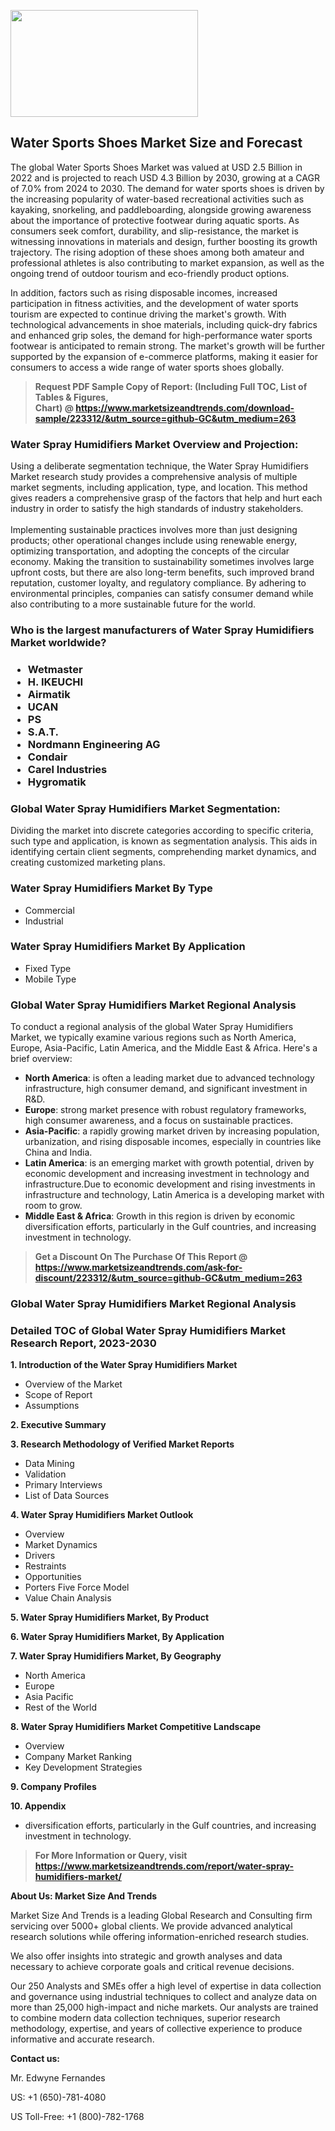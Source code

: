 <p><img class="alignnone size-medium wp-image-20088" src="https://ffe5etoiles.com/wp-content/uploads/2024/12/MST1-300x171.png" alt="" width="300" height="171" /></p><h2>Water Sports Shoes Market Size and Forecast</h2><p>The global Water Sports Shoes Market was valued at USD 2.5 Billion in 2022 and is projected to reach USD 4.3 Billion by 2030, growing at a CAGR of 7.0% from 2024 to 2030. The demand for water sports shoes is driven by the increasing popularity of water-based recreational activities such as kayaking, snorkeling, and paddleboarding, alongside growing awareness about the importance of protective footwear during aquatic sports. As consumers seek comfort, durability, and slip-resistance, the market is witnessing innovations in materials and design, further boosting its growth trajectory. The rising adoption of these shoes among both amateur and professional athletes is also contributing to market expansion, as well as the ongoing trend of outdoor tourism and eco-friendly product options.</p><p>In addition, factors such as rising disposable incomes, increased participation in fitness activities, and the development of water sports tourism are expected to continue driving the market's growth. With technological advancements in shoe materials, including quick-dry fabrics and enhanced grip soles, the demand for high-performance water sports footwear is anticipated to remain strong. The market's growth will be further supported by the expansion of e-commerce platforms, making it easier for consumers to access a wide range of water sports shoes globally.</p></p><blockquote id="" class=""><strong>Request PDF Sample Copy of Report: (Including Full TOC, List of Tables &amp; Figures, Chart)&nbsp;@&nbsp;<strong><a href="https://www.marketsizeandtrends.com/download-sample/223312/&utm_source=github-GC&utm_medium=263" target="_blank">https://www.marketsizeandtrends.com/download-sample/223312/&utm_source=github-GC&utm_medium=263</a></strong></strong></blockquote><h3 id="" class="">Water Spray Humidifiers Market&nbsp;Overview and Projection:</h3><p id="" class="">Using a deliberate segmentation technique, the Water Spray Humidifiers Market research study provides a comprehensive analysis of multiple market segments, including application, type, and location. This method gives readers a comprehensive grasp of the factors that help and hurt each industry in order to satisfy the high standards of industry stakeholders. <br /> <br />Implementing sustainable practices involves more than just designing products; other operational changes include using renewable energy, optimizing transportation, and adopting the concepts of the circular economy. Making the transition to sustainability sometimes involves large upfront costs, but there are also long-term benefits, such improved brand reputation, customer loyalty, and regulatory compliance. By adhering to environmental principles, companies can satisfy consumer demand while also contributing to a more sustainable future for the world.</p><h3 id="" class="">Who is the largest manufacturers of&nbsp;Water Spray Humidifiers Market worldwide?</h3><h3 class=""><p><ul><li>Wetmaster </li><li> H. IKEUCHI </li><li> Airmatik </li><li> UCAN </li><li> PS </li><li> S.A.T. </li><li> Nordmann Engineering AG </li><li> Condair </li><li> Carel Industries </li><li> Hygromatik</li></ul></p></h3><h3 id="" class="">Global&nbsp;Water Spray Humidifiers Market Segmentation:</h3><p id="" class="">Dividing the market into discrete categories according to specific criteria, such type and application, is known as segmentation analysis. This aids in identifying certain client segments, comprehending market dynamics, and creating customized marketing plans.</p><h3 id="" class="">Water Spray Humidifiers Market&nbsp;By Type</h3><p><p><ul><li>Commercial</li><li> Industrial</p></li></ul></p></p><h3 id="" class="">Water Spray Humidifiers Market&nbsp;By Application</h3><p class=""><p><ul><li>Fixed Type</li><li> Mobile Type</li></ul></p></p><h3 id="" class="">Global Water Spray Humidifiers Market Regional Analysis</h3><p id="" class="">To conduct a regional analysis of the global Water Spray Humidifiers Market, we typically examine various regions such as North America, Europe, Asia-Pacific, Latin America, and the Middle East &amp; Africa. Here's a brief overview:</p><ul><li><strong>North America</strong>: is often a leading market due to advanced technology infrastructure, high consumer demand, and significant investment in R&amp;D.</li><li><strong>Europe</strong>: strong market presence with robust regulatory frameworks, high consumer awareness, and a focus on sustainable practices.</li><li><strong>Asia-Pacific</strong>: a rapidly growing market driven by increasing population, urbanization, and rising disposable incomes, especially in countries like China and India.</li><li><strong>Latin America</strong>: is an emerging market with growth potential, driven by economic development and increasing investment in technology and infrastructure.Due to economic development and rising investments in infrastructure and technology, Latin America is a developing market with room to grow.</li><li><strong>Middle East &amp; Africa</strong>: Growth in this region is driven by economic diversification efforts, particularly in the Gulf countries, and increasing investment in technology.</li></ul><blockquote id="" class=""><strong>Get a Discount On The Purchase Of This Report @ <strong><a href="https://www.marketsizeandtrends.com/ask-for-discount/223312/&utm_source=github-GC&utm_medium=263" target="_blank">https://www.marketsizeandtrends.com/ask-for-discount/223312/&utm_source=github-GC&utm_medium=263</a></strong></strong></blockquote><h3 id="" class="">Global Water Spray Humidifiers Market Regional Analysis</h3><h3 id="" class="">Detailed TOC of Global Water Spray Humidifiers Market Research Report, 2023-2030</h3><p id="" class=""><strong>1. Introduction of the Water Spray Humidifiers Market</strong></p><ul><li>Overview of the Market</li><li>Scope of Report</li><li>Assumptions</li></ul><p id="" class=""><strong>2. Executive Summary</strong></p><p id="" class=""><strong>3. Research Methodology of Verified Market Reports</strong></p><ul><li>Data Mining</li><li>Validation</li><li>Primary Interviews</li><li>List of Data Sources</li></ul><p id="" class=""><strong>4. Water Spray Humidifiers Market Outlook</strong></p><ul><li>Overview</li><li>Market Dynamics</li><li>Drivers</li><li>Restraints</li><li>Opportunities</li><li>Porters Five Force Model</li><li>Value Chain Analysis</li></ul><p id="" class=""><strong>5. Water Spray Humidifiers Market, By Product</strong></p><p id="" class=""><strong>6. Water Spray Humidifiers Market, By Application</strong></p><p id="" class=""><strong>7. Water Spray Humidifiers Market, By Geography</strong></p><ul><li>North America</li><li>Europe</li><li>Asia Pacific</li><li>Rest of the World</li></ul><p id="" class=""><strong>8. Water Spray Humidifiers Market Competitive Landscape</strong></p><ul><li>Overview</li><li>Company Market Ranking</li><li>Key Development Strategies</li></ul><p id="" class=""><strong>9. Company Profiles</strong></p><p id="" class=""><strong>10. Appendix</strong></p><ul><li>diversification efforts, particularly in the Gulf countries, and increasing investment in technology.</li></ul><blockquote id="" class=""><strong>For More Information or Query, visit <strong><strong><a href="https://www.marketsizeandtrends.com/report/water-spray-humidifiers-market/" target="_blank">https://www.marketsizeandtrends.com/report/water-spray-humidifiers-market/</a></strong></strong></strong></blockquote><p id="" class=""><strong>About Us: Market Size And Trends</strong></p><p id="" class="">Market Size And Trends is a leading Global Research and Consulting firm servicing over 5000+ global clients. We provide advanced analytical research solutions while offering information-enriched research studies.</p><p id="" class="">We also offer insights into strategic and growth analyses and data necessary to achieve corporate goals and critical revenue decisions.</p><p id="" class="">Our 250 Analysts and SMEs offer a high level of expertise in data collection and governance using industrial techniques to collect and analyze data on more than 25,000 high-impact and niche markets. Our analysts are trained to combine modern data collection techniques, superior research methodology, expertise, and years of collective experience to produce informative and accurate research.</p><p id="" class=""><strong>Contact us:</strong></p><p id="" class="">Mr. Edwyne Fernandes</p><p id="" class="">US: +1 (650)-781-4080</p><p id="" class="">US Toll-Free: +1 (800)-782-1768</p>
